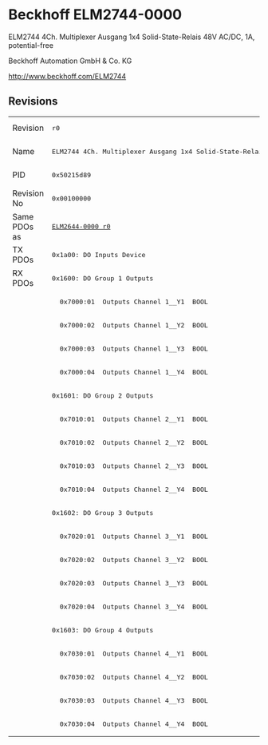 # Beckhoff ELM2744-0000

ELM2744 4Ch. Multiplexer Ausgang 1x4 Solid-State-Relais 48V AC/DC, 1A, potential-free

Beckhoff Automation GmbH & Co. KG

http://www.beckhoff.com/ELM2744

## Revisions
<table>
<tr >
<td>Revision</td>
<td><pre>r0</pre></td>
</tr>
<tr >
<td>Name</td>
<td><pre>ELM2744 4Ch. Multiplexer Ausgang 1x4 Solid-State-Relais 48V AC/DC, 1A, potential-free</pre></td>
</tr>
<tr >
<td>PID</td>
<td><pre>0x50215d89</pre></td>
</tr>
<tr >
<td>Revision No</td>
<td><pre>0x00100000</pre></td>
</tr>
<tr >
<td>Same PDOs as</td>
<td><pre><a href="ELM2644-0000">ELM2644-0000 r0</a></pre></td>
</tr>
<tr class="txpdo pdosection">
<td rowspan=1 valign=top>TX PDOs</td>
<td><pre>0x1a00: DO Inputs Device</pre></td>
<td></td>
</tr>
<tr class="rxpdo pdosection">
<td rowspan=20 valign=top>RX PDOs</td>
<td><pre>0x1600: DO Group 1 Outputs</pre></td>
<td></td>
</tr>
<tr class="rxpdo">
<td><pre>  0x7000:01  Outputs Channel 1__Y1  BOOL</pre></td>
</tr>
<tr class="rxpdo">
<td><pre>  0x7000:02  Outputs Channel 1__Y2  BOOL</pre></td>
</tr>
<tr class="rxpdo">
<td><pre>  0x7000:03  Outputs Channel 1__Y3  BOOL</pre></td>
</tr>
<tr class="rxpdo">
<td><pre>  0x7000:04  Outputs Channel 1__Y4  BOOL</pre></td>
</tr>
<tr class="rxpdo pdosection">
<td><pre>0x1601: DO Group 2 Outputs</pre></td>
</tr>
<tr class="rxpdo">
<td><pre>  0x7010:01  Outputs Channel 2__Y1  BOOL</pre></td>
</tr>
<tr class="rxpdo">
<td><pre>  0x7010:02  Outputs Channel 2__Y2  BOOL</pre></td>
</tr>
<tr class="rxpdo">
<td><pre>  0x7010:03  Outputs Channel 2__Y3  BOOL</pre></td>
</tr>
<tr class="rxpdo">
<td><pre>  0x7010:04  Outputs Channel 2__Y4  BOOL</pre></td>
</tr>
<tr class="rxpdo pdosection">
<td><pre>0x1602: DO Group 3 Outputs</pre></td>
</tr>
<tr class="rxpdo">
<td><pre>  0x7020:01  Outputs Channel 3__Y1  BOOL</pre></td>
</tr>
<tr class="rxpdo">
<td><pre>  0x7020:02  Outputs Channel 3__Y2  BOOL</pre></td>
</tr>
<tr class="rxpdo">
<td><pre>  0x7020:03  Outputs Channel 3__Y3  BOOL</pre></td>
</tr>
<tr class="rxpdo">
<td><pre>  0x7020:04  Outputs Channel 3__Y4  BOOL</pre></td>
</tr>
<tr class="rxpdo pdosection">
<td><pre>0x1603: DO Group 4 Outputs</pre></td>
</tr>
<tr class="rxpdo">
<td><pre>  0x7030:01  Outputs Channel 4__Y1  BOOL</pre></td>
</tr>
<tr class="rxpdo">
<td><pre>  0x7030:02  Outputs Channel 4__Y2  BOOL</pre></td>
</tr>
<tr class="rxpdo">
<td><pre>  0x7030:03  Outputs Channel 4__Y3  BOOL</pre></td>
</tr>
<tr class="rxpdo">
<td><pre>  0x7030:04  Outputs Channel 4__Y4  BOOL</pre></td>
</tr>
</table>
